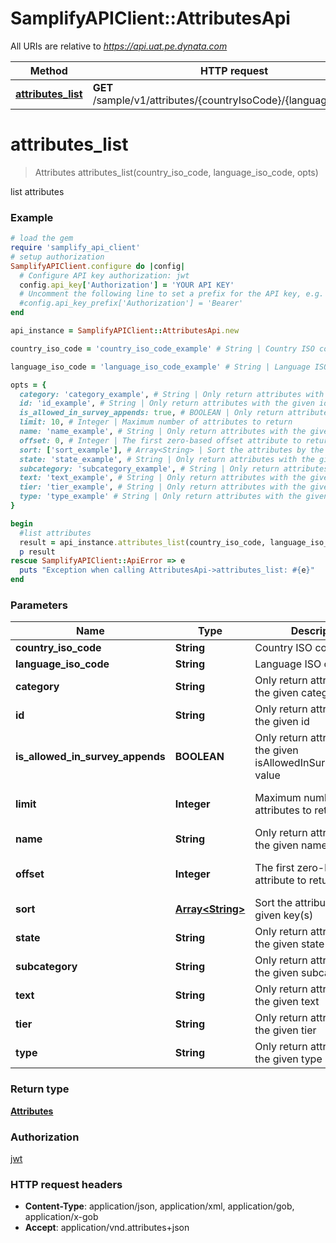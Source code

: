 # SamplifyAPIClient::AttributesApi

All URIs are relative to *https://api.uat.pe.dynata.com*

Method | HTTP request | Description
------------- | ------------- | -------------
[**attributes_list**](AttributesApi.md#attributes_list) | **GET** /sample/v1/attributes/{countryIsoCode}/{languageIsoCode} | list attributes


# **attributes_list**
> Attributes attributes_list(country_iso_code, language_iso_code, opts)

list attributes

### Example
```ruby
# load the gem
require 'samplify_api_client'
# setup authorization
SamplifyAPIClient.configure do |config|
  # Configure API key authorization: jwt
  config.api_key['Authorization'] = 'YOUR API KEY'
  # Uncomment the following line to set a prefix for the API key, e.g. 'Bearer' (defaults to nil)
  #config.api_key_prefix['Authorization'] = 'Bearer'
end

api_instance = SamplifyAPIClient::AttributesApi.new

country_iso_code = 'country_iso_code_example' # String | Country ISO code

language_iso_code = 'language_iso_code_example' # String | Language ISO code

opts = { 
  category: 'category_example', # String | Only return attributes with the given category
  id: 'id_example', # String | Only return attributes with the given id
  is_allowed_in_survey_appends: true, # BOOLEAN | Only return attributes with the given isAllowedInSurveyAppends value
  limit: 10, # Integer | Maximum number of attributes to return
  name: 'name_example', # String | Only return attributes with the given name
  offset: 0, # Integer | The first zero-based offset attribute to return
  sort: ['sort_example'], # Array<String> | Sort the attributes by the given key(s)
  state: 'state_example', # String | Only return attributes with the given state
  subcategory: 'subcategory_example', # String | Only return attributes with the given subcategory
  text: 'text_example', # String | Only return attributes with the given text
  tier: 'tier_example', # String | Only return attributes with the given tier
  type: 'type_example' # String | Only return attributes with the given type
}

begin
  #list attributes
  result = api_instance.attributes_list(country_iso_code, language_iso_code, opts)
  p result
rescue SamplifyAPIClient::ApiError => e
  puts "Exception when calling AttributesApi->attributes_list: #{e}"
end
```

### Parameters

Name | Type | Description  | Notes
------------- | ------------- | ------------- | -------------
 **country_iso_code** | **String**| Country ISO code | 
 **language_iso_code** | **String**| Language ISO code | 
 **category** | **String**| Only return attributes with the given category | [optional] 
 **id** | **String**| Only return attributes with the given id | [optional] 
 **is_allowed_in_survey_appends** | **BOOLEAN**| Only return attributes with the given isAllowedInSurveyAppends value | [optional] 
 **limit** | **Integer**| Maximum number of attributes to return | [optional] [default to 10]
 **name** | **String**| Only return attributes with the given name | [optional] 
 **offset** | **Integer**| The first zero-based offset attribute to return | [optional] [default to 0]
 **sort** | [**Array&lt;String&gt;**](String.md)| Sort the attributes by the given key(s) | [optional] 
 **state** | **String**| Only return attributes with the given state | [optional] 
 **subcategory** | **String**| Only return attributes with the given subcategory | [optional] 
 **text** | **String**| Only return attributes with the given text | [optional] 
 **tier** | **String**| Only return attributes with the given tier | [optional] 
 **type** | **String**| Only return attributes with the given type | [optional] 

### Return type

[**Attributes**](Attributes.md)

### Authorization

[jwt](../README.md#jwt)

### HTTP request headers

 - **Content-Type**: application/json, application/xml, application/gob, application/x-gob
 - **Accept**: application/vnd.attributes+json



